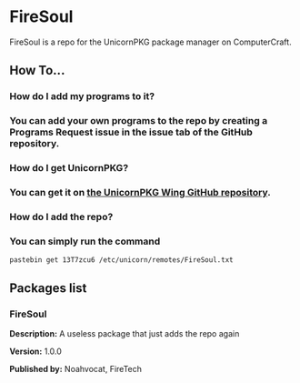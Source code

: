 # FireSoul
FireSoul is a repo for the UnicornPKG package manager on ComputerCraft.

## How To...
### How do I add my programs to it?
### You can add your own programs to the repo by creating a Programs Request issue in the issue tab of the GitHub repository.

### How do I get UnicornPKG?
### You can get it on [the UnicornPKG Wing GitHub repository](https://github.com/unicornpkg/wing).

### How do I add the repo?
### You can simply run the command
`pastebin get 13T7zcu6 /etc/unicorn/remotes/FireSoul.txt`


## Packages list

### FireSoul
**Description:** A useless package that just adds the repo again

**Version:** 1.0.0

**Published by:** Noahvocat, FireTech
